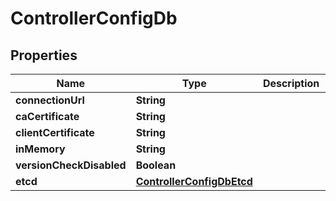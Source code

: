# ControllerConfigDb

## Properties
Name | Type | Description | Notes
------------ | ------------- | ------------- | -------------
**connectionUrl** | **String** |  |  [optional]
**caCertificate** | **String** |  |  [optional]
**clientCertificate** | **String** |  |  [optional]
**inMemory** | **String** |  |  [optional]
**versionCheckDisabled** | **Boolean** |  |  [optional]
**etcd** | [**ControllerConfigDbEtcd**](ControllerConfigDbEtcd.md) |  |  [optional]
